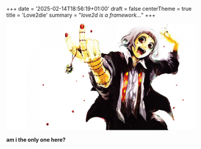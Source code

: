 +++
date = '2025-02-14T18:56:19+01:00'
draft = false
centerTheme = true
title = 'Love2die'
summary = "_love2d is a framework..._"
+++

![here we go again](/images/849764.jpg)

**am i the only one here?**